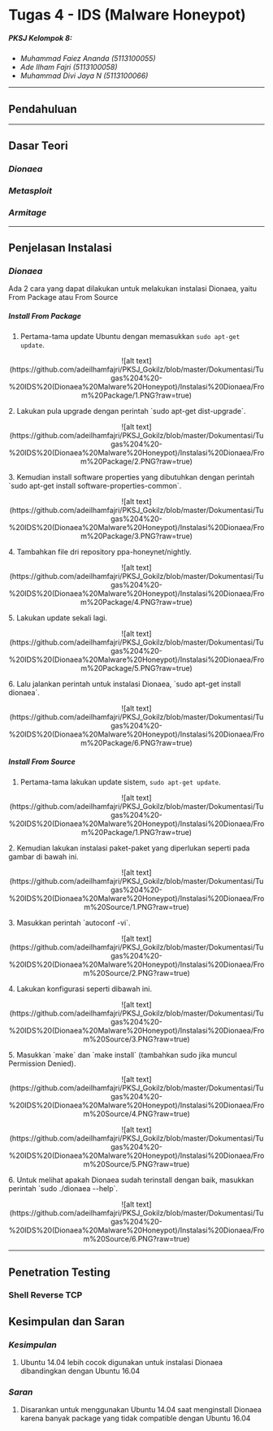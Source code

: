 ﻿# Tugas 4 - IDS (Malware Honeypot)
##### *PKSJ Kelompok 8:*
- *Muhammad Faiez Ananda (5113100055)*
- *Ade Ilham Fajri (5113100058)*
- *Muhammad Divi Jaya N (5113100066)*

---

## Pendahuluan


---

## Dasar Teori

### *Dionaea*

### *Metasploit*

### *Armitage*

---

## Penjelasan Instalasi

### *Dionaea*
Ada 2 cara yang dapat dilakukan untuk melakukan instalasi Dionaea, yaitu From Package atau From Source

##### Install From Package
1. Pertama-tama update Ubuntu dengan memasukkan `sudo apt-get update`.
<p align="center">
![alt text](https://github.com/adeilhamfajri/PKSJ_Gokilz/blob/master/Dokumentasi/Tugas%204%20-%20IDS%20(Dionaea%20Malware%20Honeypot)/Instalasi%20Dionaea/From%20Package/1.PNG?raw=true)
</p>
2. Lakukan pula upgrade dengan perintah `sudo apt-get dist-upgrade`.
<p align="center">
![alt text](https://github.com/adeilhamfajri/PKSJ_Gokilz/blob/master/Dokumentasi/Tugas%204%20-%20IDS%20(Dionaea%20Malware%20Honeypot)/Instalasi%20Dionaea/From%20Package/2.PNG?raw=true)
</p>
3. Kemudian install software properties yang dibutuhkan dengan perintah `sudo apt-get install software-properties-common`.
<p align="center">
![alt text](https://github.com/adeilhamfajri/PKSJ_Gokilz/blob/master/Dokumentasi/Tugas%204%20-%20IDS%20(Dionaea%20Malware%20Honeypot)/Instalasi%20Dionaea/From%20Package/3.PNG?raw=true)
</p>
4. Tambahkan file dri repository ppa-honeynet/nightly.
<p align="center">
![alt text](https://github.com/adeilhamfajri/PKSJ_Gokilz/blob/master/Dokumentasi/Tugas%204%20-%20IDS%20(Dionaea%20Malware%20Honeypot)/Instalasi%20Dionaea/From%20Package/4.PNG?raw=true)
</p>
5. Lakukan update sekali lagi.
<p align="center">
![alt text](https://github.com/adeilhamfajri/PKSJ_Gokilz/blob/master/Dokumentasi/Tugas%204%20-%20IDS%20(Dionaea%20Malware%20Honeypot)/Instalasi%20Dionaea/From%20Package/5.PNG?raw=true)
</p>
6. Lalu jalankan perintah untuk instalasi Dionaea, `sudo apt-get install dionaea`.
<p align="center">
![alt text](https://github.com/adeilhamfajri/PKSJ_Gokilz/blob/master/Dokumentasi/Tugas%204%20-%20IDS%20(Dionaea%20Malware%20Honeypot)/Instalasi%20Dionaea/From%20Package/6.PNG?raw=true)
</p>

##### Install From Source
1. Pertama-tama lakukan update sistem, `sudo apt-get update`.
<p align="center">
![alt text](https://github.com/adeilhamfajri/PKSJ_Gokilz/blob/master/Dokumentasi/Tugas%204%20-%20IDS%20(Dionaea%20Malware%20Honeypot)/Instalasi%20Dionaea/From%20Package/1.PNG?raw=true)
</p>
2. Kemudian lakukan instalasi paket-paket yang diperlukan seperti pada gambar di bawah ini.
<p align="center">
![alt text](https://github.com/adeilhamfajri/PKSJ_Gokilz/blob/master/Dokumentasi/Tugas%204%20-%20IDS%20(Dionaea%20Malware%20Honeypot)/Instalasi%20Dionaea/From%20Source/1.PNG?raw=true)
</p>
3. Masukkan perintah `autoconf -vi`.
<p align="center">
![alt text](https://github.com/adeilhamfajri/PKSJ_Gokilz/blob/master/Dokumentasi/Tugas%204%20-%20IDS%20(Dionaea%20Malware%20Honeypot)/Instalasi%20Dionaea/From%20Source/2.PNG?raw=true)
</p>
4. Lakukan konfigurasi seperti dibawah ini.
<p align="center">
![alt text](https://github.com/adeilhamfajri/PKSJ_Gokilz/blob/master/Dokumentasi/Tugas%204%20-%20IDS%20(Dionaea%20Malware%20Honeypot)/Instalasi%20Dionaea/From%20Source/3.PNG?raw=true)
</p>
5. Masukkan `make` dan `make install` (tambahkan sudo jika muncul Permission Denied).
<p align="center">
![alt text](https://github.com/adeilhamfajri/PKSJ_Gokilz/blob/master/Dokumentasi/Tugas%204%20-%20IDS%20(Dionaea%20Malware%20Honeypot)/Instalasi%20Dionaea/From%20Source/4.PNG?raw=true)
</p>
<p align="center">
![alt text](https://github.com/adeilhamfajri/PKSJ_Gokilz/blob/master/Dokumentasi/Tugas%204%20-%20IDS%20(Dionaea%20Malware%20Honeypot)/Instalasi%20Dionaea/From%20Source/5.PNG?raw=true)
</p>
6. Untuk melihat apakah Dionaea sudah terinstall dengan baik, masukkan perintah `sudo ./dionaea --help`.
<p align="center">
![alt text](https://github.com/adeilhamfajri/PKSJ_Gokilz/blob/master/Dokumentasi/Tugas%204%20-%20IDS%20(Dionaea%20Malware%20Honeypot)/Instalasi%20Dionaea/From%20Source/6.PNG?raw=true)
</p>

---

## Penetration Testing

### Shell Reverse TCP


## Kesimpulan dan Saran

### *Kesimpulan*
1. Ubuntu 14.04 lebih cocok digunakan untuk instalasi Dionaea dibandingkan dengan Ubuntu 16.04

### *Saran*
1. Disarankan untuk menggunakan Ubuntu 14.04 saat menginstall Dionaea karena banyak package yang tidak compatible dengan Ubuntu 16.04
